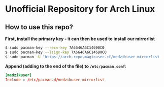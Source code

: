 # Unofficial Repository for Arch Linux

## How to use this repo?

**First, install the primary key - it can then be used to install our mirrorlist**

```bash
$ sudo pacman-key --recv-key 7A6646A6C14690C0
$ sudo pacman-key --lsign-key 7A6646A6C14690C0
$ sudo pacman -U 'https://arch-repo.magicuser.cf/medzikuser-mirrorlist.pkg.tar.xz'
```

**Append (adding to the end of the file) to `/etc/pacman.conf`:**

```toml
[medzikuser]
Include = /etc/pacman.d/medzikuser-mirrorlist
```
